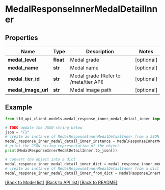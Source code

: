 # MedalResponseInnerMedalDetailInner


## Properties

Name | Type | Description | Notes
------------ | ------------- | ------------- | -------------
**medal_level** | **float** | Medal grade | [optional] 
**medal_name** | **str** | Medal name | [optional] 
**medal_tier_id** | **str** | Medal grade (Refer to /meta/tier API) | [optional] 
**medal_image_url** | **str** | Medal image path | [optional] 

## Example

```python
from tfd_api_client.models.medal_response_inner_medal_detail_inner import MedalResponseInnerMedalDetailInner

# TODO update the JSON string below
json = "{}"
# create an instance of MedalResponseInnerMedalDetailInner from a JSON string
medal_response_inner_medal_detail_inner_instance = MedalResponseInnerMedalDetailInner.from_json(json)
# print the JSON string representation of the object
print(MedalResponseInnerMedalDetailInner.to_json())

# convert the object into a dict
medal_response_inner_medal_detail_inner_dict = medal_response_inner_medal_detail_inner_instance.to_dict()
# create an instance of MedalResponseInnerMedalDetailInner from a dict
medal_response_inner_medal_detail_inner_from_dict = MedalResponseInnerMedalDetailInner.from_dict(medal_response_inner_medal_detail_inner_dict)
```
[[Back to Model list]](../README.md#documentation-for-models) [[Back to API list]](../README.md#documentation-for-api-endpoints) [[Back to README]](../README.md)


